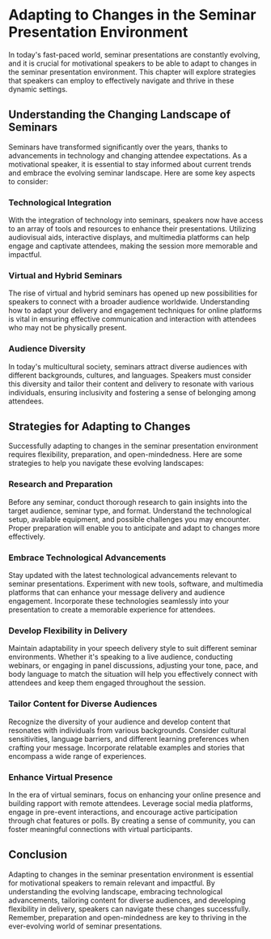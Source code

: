 Adapting to Changes in the Seminar Presentation Environment
======================================================================

In today's fast-paced world, seminar presentations are constantly evolving, and it is crucial for motivational speakers to be able to adapt to changes in the seminar presentation environment. This chapter will explore strategies that speakers can employ to effectively navigate and thrive in these dynamic settings.

Understanding the Changing Landscape of Seminars
------------------------------------------------

Seminars have transformed significantly over the years, thanks to advancements in technology and changing attendee expectations. As a motivational speaker, it is essential to stay informed about current trends and embrace the evolving seminar landscape. Here are some key aspects to consider:

### Technological Integration

With the integration of technology into seminars, speakers now have access to an array of tools and resources to enhance their presentations. Utilizing audiovisual aids, interactive displays, and multimedia platforms can help engage and captivate attendees, making the session more memorable and impactful.

### Virtual and Hybrid Seminars

The rise of virtual and hybrid seminars has opened up new possibilities for speakers to connect with a broader audience worldwide. Understanding how to adapt your delivery and engagement techniques for online platforms is vital in ensuring effective communication and interaction with attendees who may not be physically present.

### Audience Diversity

In today's multicultural society, seminars attract diverse audiences with different backgrounds, cultures, and languages. Speakers must consider this diversity and tailor their content and delivery to resonate with various individuals, ensuring inclusivity and fostering a sense of belonging among attendees.

Strategies for Adapting to Changes
----------------------------------

Successfully adapting to changes in the seminar presentation environment requires flexibility, preparation, and open-mindedness. Here are some strategies to help you navigate these evolving landscapes:

### Research and Preparation

Before any seminar, conduct thorough research to gain insights into the target audience, seminar type, and format. Understand the technological setup, available equipment, and possible challenges you may encounter. Proper preparation will enable you to anticipate and adapt to changes more effectively.

### Embrace Technological Advancements

Stay updated with the latest technological advancements relevant to seminar presentations. Experiment with new tools, software, and multimedia platforms that can enhance your message delivery and audience engagement. Incorporate these technologies seamlessly into your presentation to create a memorable experience for attendees.

### Develop Flexibility in Delivery

Maintain adaptability in your speech delivery style to suit different seminar environments. Whether it's speaking to a live audience, conducting webinars, or engaging in panel discussions, adjusting your tone, pace, and body language to match the situation will help you effectively connect with attendees and keep them engaged throughout the session.

### Tailor Content for Diverse Audiences

Recognize the diversity of your audience and develop content that resonates with individuals from various backgrounds. Consider cultural sensitivities, language barriers, and different learning preferences when crafting your message. Incorporate relatable examples and stories that encompass a wide range of experiences.

### Enhance Virtual Presence

In the era of virtual seminars, focus on enhancing your online presence and building rapport with remote attendees. Leverage social media platforms, engage in pre-event interactions, and encourage active participation through chat features or polls. By creating a sense of community, you can foster meaningful connections with virtual participants.

Conclusion
----------

Adapting to changes in the seminar presentation environment is essential for motivational speakers to remain relevant and impactful. By understanding the evolving landscape, embracing technological advancements, tailoring content for diverse audiences, and developing flexibility in delivery, speakers can navigate these changes successfully. Remember, preparation and open-mindedness are key to thriving in the ever-evolving world of seminar presentations.
